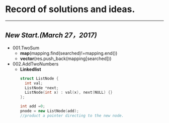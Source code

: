 # Record of solutions and ideas.
---
***New Start.(March 27，2017)***
---
- 001.TwoSum
  - **map**(mapping.find(searched)!=mapping.end())
  - **vector**(res.push_back(mapping[searched]))
- 002.AddTwoNumbers
  - **Linkedlist**
    ```cpp
    struct ListNode {
      int val;
      ListNode *next;
      ListNode(int x) : val(x), next(NULL) {}
    };

    int add =0;
    pnode = new ListNode(add);
    //product a pointer directing to the new node.
    ```
